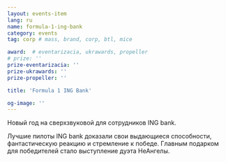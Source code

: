 ```yaml
---
layout: events-item
lang: ru
name: formula-1-ing-bank
category: events
tag: corp # mass, brand, corp, btl, mice

award:  # eventarizacia, ukrawards, propeller
# prize: ''
prize-eventarizacia: ''
prize-ukrawards: ''
prize-propeller: ''

title: 'Formula 1 ING Bank'

og-image: ''
---
```


Новый год на сверхзвуковой  для сотрудников ING bank.

Лучшие пилоты ING bank доказали свои выдающиеся способности, фантастическую реакцию и стремление к победе. Главным подарком для победителей стало выступление дуэта НеАнгелы.
